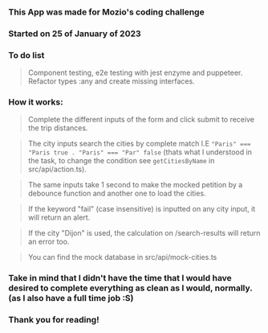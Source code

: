 ### This App was made for Mozio's coding challenge

### Started on 25 of January of 2023 

### To do list
> Component testing, e2e testing with jest enzyme and puppeteer.
> Refactor types :any and create missing interfaces.

### How it works:
> Complete the different inputs of the form and click submit to receive the trip distances.

> The city inputs search the cities by complete match I.E `"Paris" === "Paris true . "Paris" === "Par" false` (thats what I understood in the task, to change the condition see `getCitiesByName` in src/api/action.ts).

> The same inputs take 1 second to make the mocked petition by a debounce function and another one to load the cities.

> If the keyword "fail" (case insensitive) is inputted on any city input, it will return an alert.

> If the city "Dijon" is used, the calculation on /search-results will return an error too.

> You can find the mock database in src/api/mock-cities.ts

### Take in mind that I didn't have the time that I would have desired to complete everything as clean as I would, normally. (as I also have a full time job :S)

### Thank you for reading!

